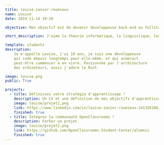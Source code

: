 ```yaml
---
title: louise-zanier-roumieux
name: Louise
date: 2019-11-14 19:20

objective: Mon objectif est de devenir développeuse back-end ou fullstack.

short_description: J'aime la théorie informatique, la linguistique, les langues en général.

template: students
description:
    Je m'appelle Louise, j'ai 19 ans, je suis une développeuse
	qui code depuis longtemps pour elle-même, et qui aimerait
	peut-être commencer à en vivre. Passionnée par l'architecture
	des ordinateurs, aussi j'adore le Rust.

image: louise.png
public: True

projects:
  - title: Définissez votre stratégie d'apprentissage !
    description: Un CV et une définition de mes objectifs d'apprentissage
    image: louise/projet1.png
    link: https://www.linkedin.com/in/louise-zanier-roumieux-141326196/
    finished: true
  - title: Intégrez la communauté OpenClassrooms !
    description: Forker un projet. 
    image: louise/projet2.png
    link: https://github.com/OpenClassrooms-Student-Center/alumnis
    finished: true
---
```

